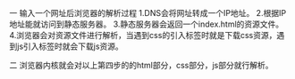 一 输入一个网址后浏览器的解析过程
    1.DNS会将网址转成一个IP地址。
    2.根据IP地址能就访问到静态服务器。
    3.静态服务器会返回一个index.html的资源文件。
    4.浏览器会对资源文件进行解析，当遇到css的引入标签时就是下载css资源，遇到js引入标签时就会下载js资源。

二 浏览器内核就会对以上第四步的的html部分，css部分，js部分就行解析。
    
